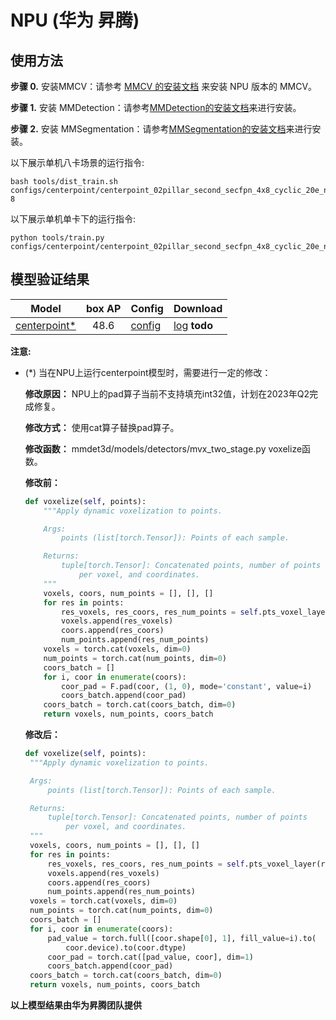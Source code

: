 # NPU (华为 昇腾)

## 使用方法

**步骤 0.** 安装MMCV：请参考 [MMCV 的安装文档](https://mmcv.readthedocs.io/en/latest/get_started/build.html#build-mmcv-full-on-ascend-npu-machine) 来安装 NPU 版本的 MMCV。

**步骤 1.** 安装 MMDetection：请参考[MMDetection的安装文档](https://mmdetection.readthedocs.io/zh_CN/latest/get_started.html#mmdetection)来进行安装。

**步骤 2.** 安装 MMSegmentation：请参考[MMSegmentation的安装文档](https://mmsegmentation.readthedocs.io/zh_CN/latest/get_started.html#id2)来进行安装。

以下展示单机八卡场景的运行指令:

```shell
bash tools/dist_train.sh configs/centerpoint/centerpoint_02pillar_second_secfpn_4x8_cyclic_20e_nus.py 8
```

以下展示单机单卡下的运行指令:

```shell
python tools/train.py configs/centerpoint/centerpoint_02pillar_second_secfpn_4x8_cyclic_20e_nus.py
```

## 模型验证结果

|        Model        | box AP | Config                                                                                                                                         | Download             |
| :-----------------: | :----: | :--------------------------------------------------------------------------------------------------------------------------------------------- | :------------------- |
| [centerpoint\*](<>) |  48.6  | [config](https://github.com/open-mmlab/mmdetection3d/blob/master/configs/centerpoint/centerpoint_02pillar_second_secfpn_4x8_cyclic_20e_nus.py) | [log](<>)   **todo** |

**注意:**

- (\*) 当在NPU上运行centerpoint模型时，需要进行一定的修改：

  **修改原因：** NPU上的pad算子当前不支持填充int32值，计划在2023年Q2完成修复。

  **修改方式：** 使用cat算子替换pad算子。

  **修改函数：** mmdet3d/models/detectors/mvx_two_stage.py  voxelize函数。

  **修改前：**

  ```python
  def voxelize(self, points):
      """Apply dynamic voxelization to points.

      Args:
          points (list[torch.Tensor]): Points of each sample.

      Returns:
          tuple[torch.Tensor]: Concatenated points, number of points
              per voxel, and coordinates.
      """
      voxels, coors, num_points = [], [], []
      for res in points:
          res_voxels, res_coors, res_num_points = self.pts_voxel_layer(res)
          voxels.append(res_voxels)
          coors.append(res_coors)
          num_points.append(res_num_points)
      voxels = torch.cat(voxels, dim=0)
      num_points = torch.cat(num_points, dim=0)
      coors_batch = []
      for i, coor in enumerate(coors):
          coor_pad = F.pad(coor, (1, 0), mode='constant', value=i)
          coors_batch.append(coor_pad)
      coors_batch = torch.cat(coors_batch, dim=0)
      return voxels, num_points, coors_batch
  ```

  **修改后：**

  ```python
  def voxelize(self, points):
   """Apply dynamic voxelization to points.

   Args:
       points (list[torch.Tensor]): Points of each sample.

   Returns:
       tuple[torch.Tensor]: Concatenated points, number of points
           per voxel, and coordinates.
   """
   voxels, coors, num_points = [], [], []
   for res in points:
       res_voxels, res_coors, res_num_points = self.pts_voxel_layer(res)
       voxels.append(res_voxels)
       coors.append(res_coors)
       num_points.append(res_num_points)
   voxels = torch.cat(voxels, dim=0)
   num_points = torch.cat(num_points, dim=0)
   coors_batch = []
   for i, coor in enumerate(coors):
       pad_value = torch.full([coor.shape[0], 1], fill_value=i).to(
           coor.device).to(coor.dtype)
       coor_pad = torch.cat([pad_value, coor], dim=1)
       coors_batch.append(coor_pad)
   coors_batch = torch.cat(coors_batch, dim=0)
   return voxels, num_points, coors_batch
  ```

**以上模型结果由华为昇腾团队提供**
